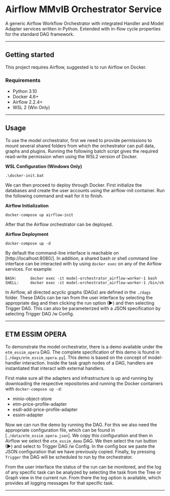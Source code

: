 # Airflow MMvIB Orchestrator Service

A generic Airflow Workflow Orchestrator with integrated Handler and Model Adapter services written in 
Python. Extended with in-flow cycle properties for the standard DAG framework.

---

## Getting started

This project requires Airflow, suggested is to run Airflow on Docker. 

### Requirements
- Python 3.10
- Docker 4.6+
- Airflow 2.2.4+
- WSL 2 (Win Only)

---

## Usage

To use the model orchestrator, first we need to provide permissions to mount several shared folders from 
which the orchestrator can pull data, graphs and plugins. Running the following batch script gives 
the required read-write permission when using the WSL2 version of Docker.

**WSL Configuration (Windows Only)**
```
.\docker-init.bat
```

We can then proceed to deploy through Docker. First initialize the databases and create the user accounts 
using the airflow-init container. Run the following command and wait for it to finish.

**Airflow Initialization**
```
docker-compose up airflow-init
```

After that the Airflow orchestrator can be deployed.

**Airflow Deployment**
```
docker-compose up -d
```

By default the command-line interface is reachable on [http://localhost:8080/].
In addition, a shared bash or shell command line interface can be interacted with by using `docker exec` 
on any of the Airflow services. For example:

```
BASH:      docker exec -it model-orchestrator_airflow-worker-1 bash
SHELL:     docker exec -it model-orchestrator_airflow-worker-1 /bin/sh
```

In Airflow, all directed acyclic graphs (DAGs) are defined in the `./dags` folder. These DAGs can be 
ran from the user interface by selecting the appropriate dag and then clicking the run option (▶) and 
then selecting Trigger DAG. This can also be parameterized with a JSON specification by selecting Trigger
DAG /w Config. 

---

## ETM ESSIM OPERA

To demonstrate the model orchestrator, there is a demo available under the `etm_essim_opera` DAG. The 
complete specification of this demo is found in [`./dags/etm_essim_opera.py`]. This demo is based on the 
concept of model-handler interaction. Inside the task graph nodes of a DAG, handlers are instantiated 
that interact with external handlers.

First make sure all the adapters and infrastructure is up and running by downloading the respective 
repositories and running the Docker containers with `docker-compose up -d`:

* minio-object-store
* etm-price-profile-adapter
* esdl-add-price-profile-adapter
* essim-adapter

Now we can run the demo by running the DAG. For this we also need the appropriate configuration file, 
which can be found in [`./data/etm_essim_opera.json`]. 
We copy this configuration and then in 
Airflow we select the `etm_essim_demo` DAG. We then select the run button (▶) and select to Trigger 
DAG /w Config. In the config box we paste the JSON configuration that we have previously copied. 
Finally, by pressing `Trigger` the DAG will be scheduled to run by the orchestrator.

From the user interface the status of the run can be monitored, and the log of any specific task can 
be analyzed by selecting the task from the Tree or Graph view in the current run. From there the 
log option is available, which provides all logging messages for that specific task.

***
